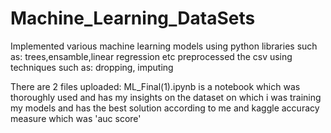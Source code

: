 # Machine_Learning_DataSets
Implemented various machine learning models using python libraries such as: trees,ensamble,linear regression etc
preprocessed the csv using techniques such as: dropping, imputing

There are 2 files uploaded:
ML_Final(1).ipynb is a notebook which was thoroughly used and has my insights on the dataset on which i was training my models and has the best solution according to me and kaggle accuracy measure which was 'auc score'
